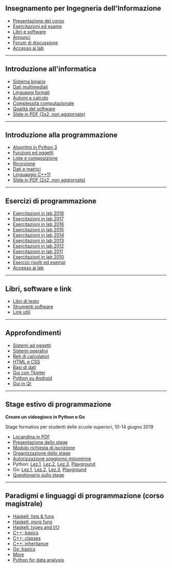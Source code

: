 ## Insegnamento per Ingegneria dell'Informazione

- [Presentazione del corso](http://tomamic.github.io/fondinfo/intro.html)
- [Esercitazioni ed esame](http://tomamic.github.io/fondinfo/intro.html#4)
- [Libri e software](http://tomamic.github.io/fondinfo/intro.html#8)
- [Annunci](https://elly.dia.unipr.it/2018/mod/forum/view.php?id=1133)
- [Forum di discussione](https://elly.dia.unipr.it/2018/mod/forum/view.php?id=1135)
- [Accesso ai lab](http://www.cedi.unipr.it/gestioneaccounts)

----

## Introduzione all'informatica

- [Sistema binario](http://tomamic.github.io/fondinfo/i1-numeri.html)
- [Dati multimediali](http://tomamic.github.io/fondinfo/i2-multimedia.html)
- [Linguaggi formali](http://tomamic.github.io/fondinfo/i3-linguaggi.html)
- [Automi e calcolo](http://tomamic.github.io/fondinfo/i4-automi.html)
- [Complessità computazionale](http://tomamic.github.io/fondinfo/i5-complessita.html)
- [Qualità del software](http://tomamic.github.io/fondinfo/i6-qualita.html)
- [Slide in PDF (2x2, non aggiornate)](https://www.dropbox.com/s/qlyzeet068hjw05/informatica-2x2.pdf?dl=0)

----

## Introduzione alla programmazione

- [Algoritmi in Python 3](http://tomamic.github.io/fondinfo/p1-algoritmi.html)
- [Funzioni ed oggetti](http://tomamic.github.io/fondinfo/p2-oggetti.html)
- [Liste e composizione](http://tomamic.github.io/fondinfo/p3-composizione.html)
- [Ricorsione](http://tomamic.github.io/fondinfo/p4-ricorsione.html)
- [Dati e matrici](http://tomamic.github.io/fondinfo/p5-matrici.html)
- [Linguaggio C++11](http://tomamic.github.io/fondinfo/p6-cpp.html)
- [Slide in PDF (2x2, non aggiornate)](https://www.dropbox.com/s/h9ffglpx53275z2/programmazione-2x2.pdf?dl=0)

----

## Esercizi di programmazione

- [Esercitazioni in lab 2018](http://tomamic.github.io/fondinfo/esercizi-2018.html)
- [Esercitazioni in lab 2017](http://tomamic.github.io/fondinfo/esercizi-2017.html)
- [Esercitazioni in lab 2016](http://tomamic.github.io/fondinfo/esercizi-2016.html)
- [Esercitazioni in lab 2015](http://tomamic.github.io/fondinfo/esercizi-2015.html)
- [Esercitazioni in lab 2014](http://tomamic.github.io/fondinfo/esercizi-2014.html)
- [Esercitazioni in lab 2013](http://tomamic.github.io/fondinfo/esercizi-2013.html)
- [Esercitazioni in lab 2012](http://tomamic.github.io/fondinfo/esercizi-2012.html)
- [Esercitazioni in lab 2011](http://tomamic.github.io/fondinfo/esercizi-2011.html)
- [Esercitazioni in lab 2010](https://www.dropbox.com/s/ay7nhfs7d41cd34/esercizi-2010.pdf?dl=0)
- [Esercizi risolti ed esempi](https://github.com/tomamic/fondinfo)
- [Accesso ai lab](http://www.cedi.unipr.it/gestioneaccounts)

----

## Libri, software e link

- [Libri di testo](http://tomamic.github.io/fondinfo/intro.html#8)
- [Strumenti software](http://tomamic.github.io/fondinfo/intro.html#10)
- [Link utili](https://github.com/tomamic/fondinfo/wiki/Link-utili)

----

## Approfondimenti

- [Sistemi ad oggetti](http://tomamic.github.io/fondinfo/x1-oop.html)
- [Sistemi operativi](http://tomamic.github.io/fondinfo/x2-sisop.html)
- [Reti di calcolatori](http://tomamic.github.io/fondinfo/x3-reti.html)
- [HTML e CSS](http://tomamic.github.io/fondinfo/x4-html.html)
- [Basi di dati](http://tomamic.github.io/fondinfo/x5-database.html)
- [Gui con Tkinter](http://tomamic.github.io/fondinfo/x6-tkinter.html)
- [Python su Android](http://tomamic.github.io/fondinfo/x7-android.html)
- [Gui in Qt](http://tomamic.github.io/fondinfo/x8-qt.html)

---

## Stage estivo di programmazione

**Creare un videogioco in Python o Go**

Stage formativo per studenti delle scuole superiori, 10-14 giugno 2019

- [Locandina in PDF](https://www.dropbox.com/s/tjh1qtybm28gyq1/stage.pdf?dl=0)
- [Presentazione dello stage](http://tomamic.github.io/fondinfo/stage.html)
- [Modulo richiesta di iscrizione](https://www.dropbox.com/s/31xnvgpowos349c/stage-iscrizione.docx?dl=0)
- [Organizzazione dello stage](http://tomamic.github.io/fondinfo/stage-logistica.html)
- [Autorizzazione soggiorno minorenne](https://www.dropbox.com/s/aqg7rr0h3wx3fam/soggiorno-minore.pdf?dl=0)
- Python: [Lez.1](http://tomamic.github.io/fondinfo/p1-algoritmi.html),
[Lez.2](http://tomamic.github.io/fondinfo/p2-liste-funzioni.html),
[Lez.3](http://tomamic.github.io/fondinfo/p3-oggetti.html),
[Playground](http://www.ce.unipr.it/brython/)
- Go: [Lez.1](http://tomamic.github.io/fondinfo/go1-algoritmi.html),
[Lez.2](http://tomamic.github.io/fondinfo/go2-liste-funzioni.html),
[Lez.3](http://tomamic.github.io/fondinfo/go3-oggetti.html),
[Playground](http://www.ce.unipr.it/gopherjs/)
- [Questionario sullo stage](https://goo.gl/forms/CsZZjo9IzSRddVgV2)

----

## Paradigmi e linguaggi di programmazione (corso magistrale)

- [Haskell: lists & funs](http://tomamic.github.io/fondinfo/hs1.html)
- [Haskell: more funs](http://tomamic.github.io/fondinfo/hs2.html)
- [Haskell: types and I/O](http://tomamic.github.io/fondinfo/hs3.html)
- [C++: basics](http://tomamic.github.io/fondinfo/cpp1.html)
- [C++: classes](http://tomamic.github.io/fondinfo/cpp2.html)
- [C++: inheritance](http://tomamic.github.io/fondinfo/cpp3.html)
- [Go: basics](http://tomamic.github.io/fondinfo/golang.html)
- [More](http://sowide.ce.unipr.it/teaching/linguaggi)
- [Python for data analysis](http://tomamic.github.io/fondinfo/scipy.html)
